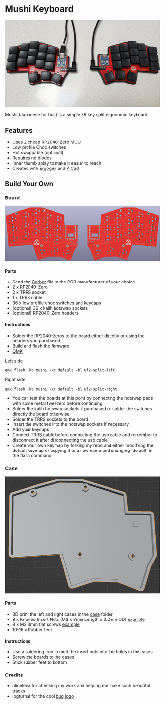 # Mushi Keyboard

![Mushi Keyboard](images/mushi.jpg)

Mushi (Japanese for bug) is a simple 36 key split ergonomic keyboard.

## Features

- Uses 2 cheap RP2040-Zero MCU
- Low profile Choc switches
- Hot swappable (optional)
- Requires no diodes
- Inner thumb splay to make it easier to reach
- Created with [Ergogen](https://github.com/ergogen/ergogen) and [KiCad](https://www.kicad.org)

## Build Your Own

### Board

![Board](images/board.jpg)

#### Parts

- Send the [Gerber](kicad/gerber_to_order) file to the PCB manufacturer of your choice
- 2 x RP2040-Zero
- 2 x TRRS socket
- 1 x TRRS cable
- 36 x low profile choc switches and keycaps
- (optional) 36 x kailh hotswap sockets
- (optional) RP2040-Zero headers

#### Instructions

- Solder the RP2040-Zeros to the board either directly or using the headers you purchased
- Build and flash the firmware
- [QMK](https://github.com/dlip/qmk_firmware/tree/dlip/keyboards/mushi)

Left side

```
qmk flash -kb mushi -km default -bl uf2-split-left
```

Right side

```
qmk flash -kb mushi -km default -bl uf2-split-right
```

- You can test the boards at this point by connecting the hotswap pads with some metal tweezers before continuing
- Solder the kalih hotswap sockets if purchased or solder the switches directly the board otherwise
- Solder the TRRS sockets to the board
- Insert the switches into the hotswap sockets if necessary
- Add your keycaps
- Connect TRRS cable before connecting the usb cable and remember to disconnect it after disconnecting the usb cable
- Create your own keymap by forking my repo and either modifying the default keymap or copying it to a new name and changing 'default' in the flash command

### Case

![Case](images/case.jpg)

#### Parts

- 3D print the left and right cases in the [case](case/) folder
- 8 x Knurled Insert Nuts (M2 x 3mm Length x 3.2mm OD) [example](https://www.amazon.com/dp/B07LBQFNQD)
- 8 x M2 3mm flat screws [example](https://www.amazon.com/gp/product/B01FTI8TM8/)
- 10-16 x Rubber feet

#### Instructions

- Use a soldering iron to melt the insert nuts into the holes in the cases
- Screw the boards to the cases
- Stick rubber feet to bottom

### Credits

- alinelena for checking my work and helping me make such beautiful tracks
- logturnal for the cool [bug logo](https://www.freepik.com/free-vector/ladybug-simple-mascot-logo-design-illustration_57161077.htm)
